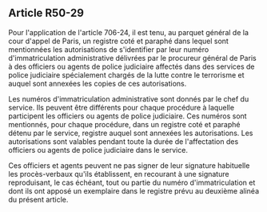 Article R50-29
----
Pour l'application de l'article 706-24, il est tenu, au parquet général de la
cour d'appel de Paris, un registre coté et paraphé dans lequel sont mentionnées
les autorisations de s'identifier par leur numéro d'immatriculation
administrative délivrées par le procureur général de Paris à des officiers ou
agents de police judiciaire affectés dans des services de police judiciaire
spécialement chargés de la lutte contre le terrorisme et auquel sont annexées
les copies de ces autorisations.

Les numéros d'immatriculation administrative sont donnés par le chef du service.
Ils peuvent être différents pour chaque procédure à laquelle participent les
officiers ou agents de police judiciaire. Ces numéros sont mentionnés, pour
chaque procédure, dans un registre coté et paraphé détenu par le service,
registre auquel sont annexées les autorisations. Les autorisations sont valables
pendant toute la durée de l'affectation des officiers ou agents de police
judiciaire dans le service.

Ces officiers et agents peuvent ne pas signer de leur signature habituelle les
procès-verbaux qu'ils établissent, en recourant à une signature reproduisant, le
cas échéant, tout ou partie du numéro d'immatriculation et dont ils ont apposé
un exemplaire dans le registre prévu au deuxième alinéa du présent article.
